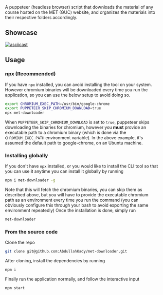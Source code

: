 A puppeteer (headless browser) script that downloads the material of any course hosted on the MET (GUC) website, and organizes the materials into their respective folders accordingly.

## Showcase

[![asciicast](https://asciinema.org/a/2ojibKGuBzk5IuUzgXMG2q33g.svg)](https://asciinema.org/a/2ojibKGuBzk5IuUzgXMG2q33g?speed=2)

## Usage

### npx (Recommended)
If you have `npx` installed, you can avoid installing the tool on your system. However chromium binaries will be downloaded every time you run the application, so you can use the below setup to avoid doing so.

```bash
export CHROMIUM_EXEC_PATH=/usr/bin/google-chrome
export PUPPETEER_SKIP_CHROMIUM_DOWNLOAD=true
npx met-downloader
```

When `PUPPETEER_SKIP_CHROMIUM_DOWNLOAD` is set to `true`, puppeteer skips downloading the binaries for chromium, however you **must** provide an executable path to a chromium binary (which is done via the `CHROMIUM_EXEC_PATH` environment variable). In the above example, it's assumed the default path to google-chrome, on an Ubuntu machine.

### Installing globally
If you don't have `npx` installed, or you would like to install the CLI tool so that you can use it anytime you can install it globally by running

```bash
npm i met-downloader -g
```
Note that this will fetch the chromium binaries, you can skip them as described above, but you will have to provide the executable chromium path as an environment every time you run the command (you can obviously configure this through your bash to avoid exporting the same environment repeatedly)
Once the installation is done, simply run

```bash
met-downloader
```

### From the source code

Clone the repo

```bash
git clone git@github.com:AbdullahKady/met-downloader.git
```

After cloning, install the dependencies by running

```bash
npm i
```

Finally run the application normally, and follow the interactive input

```bash
npm start
```
